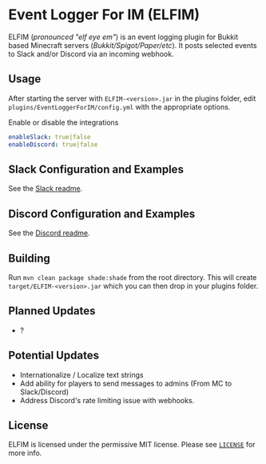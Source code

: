 # Event Logger For IM (ELFIM)

ELFIM (_pronounced "elf eye em"_) is an event logging plugin for Bukkit based Minecraft servers (_Bukkit/Spigot/Paper/etc_). 
It posts selected events to Slack and/or Discord via an incoming webhook.

## Usage
After starting the server with `ELFIM-<version>.jar` in the plugins folder, edit `plugins/EventLoggerForIM/config.yml` with the appropriate options.

Enable or disable the integrations
```yaml
enableSlack: true|false
enableDiscord: true|false
```

## Slack Configuration and Examples
See the [Slack readme](./resources/Slack.md).

## Discord Configuration and Examples
See the [Discord readme](./resources/Discord.md).

## Building
Run `mvn clean package shade:shade` from the root directory.  This will create `target/ELFIM-<version>.jar` which you can then drop in your plugins folder.

## Planned Updates
- ?

## Potential Updates
- Internationalize / Localize text strings
- Add ability for players to send messages to admins (From MC to Slack/Discord)
- Address Discord's rate limiting issue with webhooks.

## License
ELFIM is licensed under the permissive MIT license. Please see [`LICENSE`](https://github.com/HideTheMonkey/EventLogForIM/blob/main/LICENSE) for more info.
